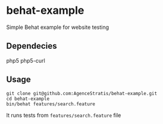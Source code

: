 # behat-example
Simple Behat example for website testing

## Dependecies

php5 
php5-curl

## Usage 

    git clone git@github.com:AgenceStratis/behat-example.git
    cd behat-example
    bin/behat features/search.feature

It runs tests from `features/search.feature` file
